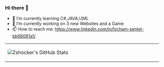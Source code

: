 ### Hi there 👋
- 🌱 I’m currently learning C#,JAVA,UML
- 🔭 I’m currently working on 3 new Websites and a Game
- 📫 How to reach me: https://www.linkedin.com/in/hicham-sentel-bb68081a1/
<table width="800px">
<tr>

<td valign="top" width="40%">
  
![Zshocker's GitHub Stats](https://github-readme-stats.vercel.app/api?username=Zshocker&show_icons=true&hide_border=true&icon_color=586069&title_color=a0a9af)

</td>
<!--
**Zshocker/Zshocker** is a ✨ _special_ ✨ repository because its `README.md` (this file) appears on your GitHub profile.

Here are some ideas to get you started:


- 👯 I’m looking to collaborate on ...
- 🤔 I’m looking for help with ...
- 💬 Ask me about ...
- 😄 Pronouns: ...
- ⚡ Fun fact: ...
-->
